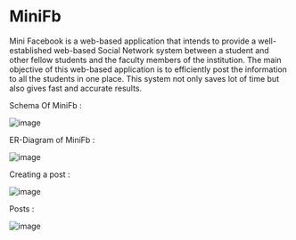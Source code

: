# MiniFb
Mini Facebook is a web-based application that intends to provide a well-established web-based Social Network system between a student and other fellow students and the faculty members of the institution. 
The main objective of this web-based application is to efficiently post the information to all the students in one place. This system not only saves lot of time but also gives fast and accurate results.


Schema Of MiniFb :

![image](https://github.com/sammmy047/MiniFb/assets/76446088/f71de5be-10bb-423b-bc0d-fb87dd4d4fe3)

ER-Diagram of MiniFb :

![image](https://github.com/sammmy047/MiniFb/assets/76446088/ea237f80-9aac-44d7-8d34-59d61cdbe46a)

Creating a post :

![image](https://github.com/sammmy047/MiniFb/assets/76446088/4a66b73d-8101-4460-a6dc-5d1a3f113a58)

Posts :

![image](https://github.com/sammmy047/MiniFb/assets/76446088/e4ab4abb-17d2-416d-8c5d-67b936f6b7d3)

